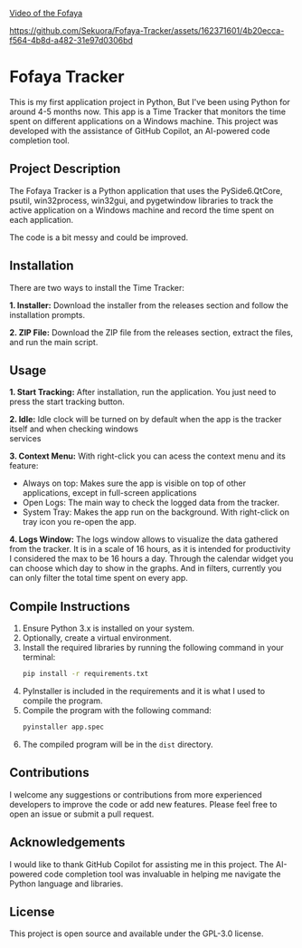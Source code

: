 [Video of the Fofaya](https://www.youtube.com/watch?v=dQw4w9WgXcQ)

https://github.com/Sekuora/Fofaya-Tracker/assets/162371601/4b20ecca-f564-4b8d-a482-31e97d0306bd


# Fofaya Tracker
This is my first application project in Python, But I've been using Python for around 4-5 months now.
This app is a Time Tracker that monitors the time spent on different applications on a Windows machine. This project was developed with the assistance of GitHub Copilot, an AI-powered code completion tool.

## Project Description
The Fofaya Tracker is a Python application that uses the PySide6.QtCore, psutil, win32process, win32gui, and pygetwindow libraries to track the active application on a Windows machine and record the time spent on each application.

The code is a bit messy and could be improved.

## Installation
There are two ways to install the Time Tracker:

**1. Installer:** Download the installer from the releases section and follow the installation prompts.

**2. ZIP File:** Download the ZIP file from the releases section, extract the files, and run the main script.

## Usage
**1. Start Tracking:** After installation, run the application. You just need to press the start tracking button.
   
**2. Idle:** Idle clock will be turned on by default when the app is the tracker itself and when checking windows   
   services
   
**3. Context Menu:** With right-click you can acess the context menu and its feature:
   - Always on top: Makes sure the app is visible on top of other applications, except in full-screen applications
   - Open Logs: The main way to check the logged data from the tracker.
   - System Tray: Makes the app run on the background. With right-click on tray icon you re-open the app.

**4. Logs Window:** 
The logs window allows to visualize the data gathered from the tracker. It is in a scale of 16 hours,
as it is intended for productivity I considered the max to be 16 hours a day. Through the calendar widget you can 
choose which day to show in the graphs. And in filters, currently you can only filter the total time spent on 
every app.

## Compile Instructions
1. Ensure Python 3.x is installed on your system.
2. Optionally, create a virtual environment.
3. Install the required libraries by running the following command in your terminal:
    ```bash
    pip install -r requirements.txt
    ```
4. PyInstaller is included in the requirements and it is what I used to compile the program.
5. Compile the program with the following command:
    ```bash
    pyinstaller app.spec
    ```
6. The compiled program will be in the `dist` directory.

## Contributions
I welcome any suggestions or contributions from more experienced developers to improve the code or add new features. Please feel free to open an issue or submit a pull request.

## Acknowledgements
I would like to thank GitHub Copilot for assisting me in this project. The AI-powered code completion tool was invaluable in helping me navigate the Python language and libraries.

## License
This project is open source and available under the GPL-3.0 license.



